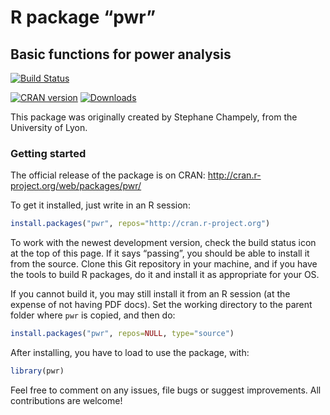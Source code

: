 # R package &ldquo;pwr&rdquo;
## Basic functions for power analysis

[![Build Status](https://github.com/heliosdrm/pwr/actions/workflows/check-standard.yaml/badge.svg?branch=master)](https://github.com/heliosdrm/pwr/actions/workflows/check-standard.yaml)

[![CRAN version](http://www.r-pkg.org/badges/version/pwr)](http://www.r-pkg.org/pkg/pwr)
[![Downloads](http://cranlogs.r-pkg.org/badges/pwr)]()

This package was originally created by Stephane Champely, from the University of Lyon.

### Getting started

The official release of the package is on CRAN:
http://cran.r-project.org/web/packages/pwr/

To get it installed, just write in an R session:

```R
install.packages("pwr", repos="http://cran.r-project.org")
```

To work with the newest development version, check the build status icon at the top of this page. If it says &ldquo;passing&rdquo;, you should be able to install it from the source. Clone this Git repository in your machine, and if you have the tools to build R packages, do it and install it as appropriate for your OS.

If you cannot build it, you may still install it from an R session (at the expense of not having PDF docs). Set the working directory to the parent folder where `pwr` is copied, and then do:

```R
install.packages("pwr", repos=NULL, type="source")
```

After installing, you have to load to use the package, with:

```R
library(pwr)
```

Feel free to comment on any issues, file bugs or suggest improvements. All contributions are welcome!
